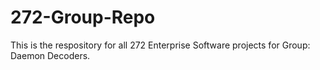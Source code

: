 # 272-Group-Repo
This is the respository for all 272 Enterprise Software projects for Group: Daemon Decoders.


